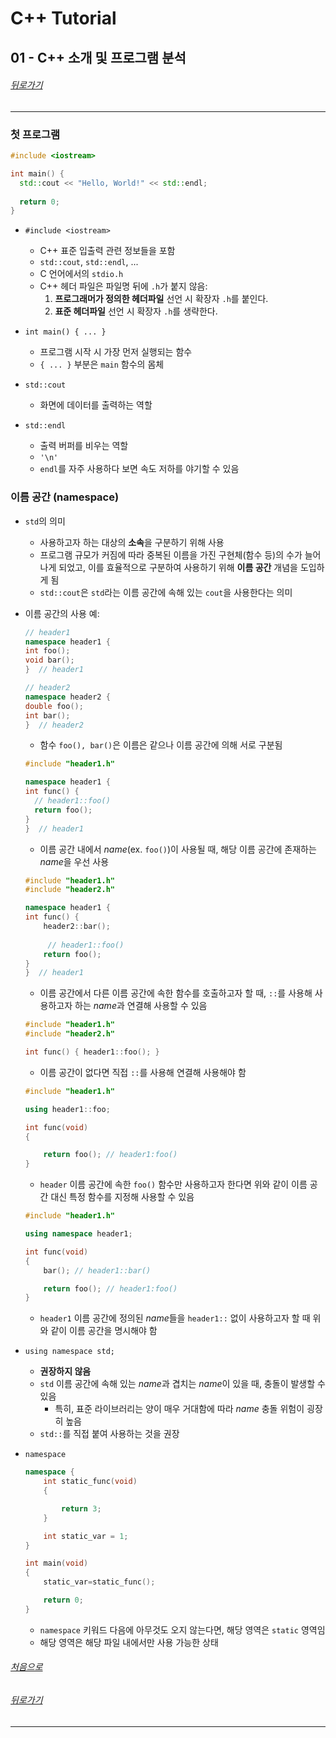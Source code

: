 # C++ Tutorial
## 01 - C++ 소개 및 프로그램 분석
###### [뒤로가기](/tutorial/#index)
---
### 첫 프로그램
```cpp
#include <iostream>

int main() {
  std::cout << "Hello, World!" << std::endl;
  
  return 0;
}
```
* `#include <iostream>`
    * C++ 표준 입출력 관련 정보들을 포함
    * `std::cout`, `std::endl`, ...
    * C 언어에서의 `stdio.h`
    * C++ 헤더 파일은 파일명 뒤에 `.h`가 붙지 않음:
        1. <b>프로그래머가 정의한 헤더파일</b> 선언 시 확장자 `.h`를 붙인다.
        2. <b>표준 헤더파일</b> 선언 시 확장자 `.h`를 생략한다. 

* `int main() { ... }`
    * 프로그램 시작 시 가장 먼저 실행되는 함수
    * `{ ... }` 부분은 `main` 함수의 몸체

* `std::cout`
    * 화면에 데이터를 출력하는 역할

* `std::endl`
    * 출력 버퍼를 비우는 역할
    * `'\n'`
    * `endl`를 자주 사용하다 보면 속도 저하를 야기할 수 있음

### 이름 공간 (namespace)
* `std`의 의미
    * 사용하고자 하는 대상의 <b>소속</b>을 구분하기 위해 사용
    * 프로그램 규모가 커짐에 따라 중복된 이름을 가진 구현체(함수 등)의 수가 늘어나게 되었고, 이를 효율적으로 구분하여 사용하기 위해 <b>이름 공간</b> 개념을 도입하게 됨
    * `std::cout`은 `std`라는 이름 공간에 속해 있는 `cout`을 사용한다는 의미 

* 이름 공간의 사용 예:
    ```cpp
    // header1
    namespace header1 {
    int foo();
    void bar();
    }  // header1
    ```
    ```cpp
    // header2
    namespace header2 {
    double foo();
    int bar();
    }  // header2
    ```
    * 함수 `foo(), bar()`은 이름은 같으나 이름 공간에 의해 서로 구분됨

    ```cpp
    #include "header1.h"

    namespace header1 {
    int func() { 
      // header1::foo()
      return foo(); 
    }
    }  // header1
    ```
    * 이름 공간 내에서 <i>name</i>(ex. `foo()`)이 사용될 때, 해당 이름 공간에 존재하는 <i>name</i>을 우선 사용

    ```cpp
    #include "header1.h"
    #include "header2.h"

    namespace header1 {
    int func() {
        header2::bar();
        
         // header1::foo()
        return foo();
    }
    }  // header1
    ```
    * 이름 공간에서 다른 이름 공간에 속한 함수를 호출하고자 할 때, `::`를 사용해 사용하고자 하는 <i>name</i>과 연결해 사용할 수 있음

    ```cpp
    #include "header1.h"
    #include "header2.h"

    int func() { header1::foo(); }
    ```
    * 이름 공간이 없다면 직접 `::`를 사용해 연결해 사용해야 함

    ```cpp
    #include "header1.h"

    using header1::foo;

    int func(void)
    {

        return foo(); // header1:foo()
    }
    ```
    * `header` 이름 공간에 속한 `foo()` 함수만 사용하고자 한다면 위와 같이 이름 공간 대신 특정 함수를 지정해 사용할 수 있음  

    ```cpp
    #include "header1.h"

    using namespace header1;

    int func(void)
    {
        bar(); // header1::bar()

        return foo(); // header1:foo()
    }
    ```
    * `header1` 이름 공간에 정의된 <i>name</i>들을 `header1::` 없이 사용하고자 할 때 위와 같이 이름 공간을 명시해야 함

* `using namespace std;`
    * <b>권장하지 않음</b>
    * `std` 이름 공간에 속해 있는 <i>name</i>과 겹치는 <i>name</i>이 있을 때, 충돌이 발생할 수 있음
        * 특히, 표준 라이브러리는 양이 매우 거대함에 따라 <i>name</i> 충돌 위험이 굉장히 높음
    * `std::`를 직접 붙여 사용하는 것을 권장 

* `namespace`
    ```cpp
    namespace {
        int static_func(void)
        {

            return 3;
        }

        int static_var = 1;
    }

    int main(void)
    {
        static_var=static_func();

        return 0;
    }
    ```
    * `namespace` 키워드 다음에 아무것도 오지 않는다면, 해당 영역은 `static` 영역임
    * 해당 영역은 해당 파일 내에서만 사용 가능한 상태
    
###### [처음으로](#c-tutorial)
###### [뒤로가기](/tutorial/#index)
---
